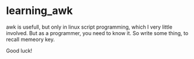 # learning_awk
awk is usefull, but only in linux script programming, which I very little involved. But as a programmer, you need to know it. So write some thing, to recall memeory key.

Good luck!

